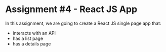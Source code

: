 # Assignment #4 - React JS App

In this assignment, we are going to create a React JS single page app that:

-   interacts with an API
-   has a list page
-   has a details page
